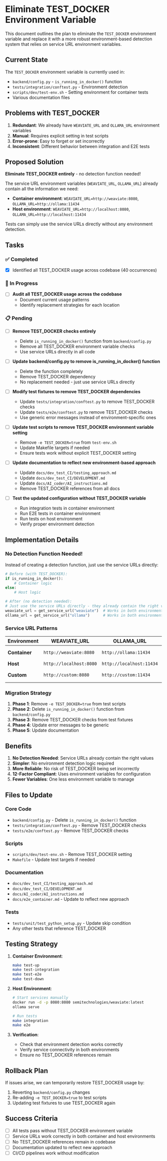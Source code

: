 # Eliminate TEST_DOCKER Environment Variable

This document outlines the plan to eliminate the `TEST_DOCKER` environment variable and replace it with a more robust environment-based detection system that relies on service URL environment variables.

## Current State

The `TEST_DOCKER` environment variable is currently used in:
- `backend/config.py` - `is_running_in_docker()` function
- `tests/integration/conftest.py` - Environment detection
- `scripts/dev/test-env.sh` - Setting environment for container tests
- Various documentation files

## Problems with TEST_DOCKER

1. **Redundant**: We already have `WEAVIATE_URL` and `OLLAMA_URL` environment variables
2. **Manual**: Requires explicit setting in test scripts
3. **Error-prone**: Easy to forget or set incorrectly
4. **Inconsistent**: Different behavior between integration and E2E tests

## Proposed Solution

**Eliminate TEST_DOCKER entirely** - no detection function needed!

The service URL environment variables (`WEAVIATE_URL`, `OLLAMA_URL`) already contain all the information we need:

- **Container environment**: `WEAVIATE_URL=http://weaviate:8080`, `OLLAMA_URL=http://ollama:11434`
- **Host environment**: `WEAVIATE_URL=http://localhost:8080`, `OLLAMA_URL=http://localhost:11434`

Tests can simply use the service URLs directly without any environment detection.

## Tasks

### ✅ Completed
- [x] Identified all TEST_DOCKER usage across codebase (40 occurrences)

### 🔄 In Progress
- [ ] **Audit all TEST_DOCKER usage across the codebase**
  - Document current usage patterns
  - Identify replacement strategies for each location

### 📋 Pending
- [ ] **Remove TEST_DOCKER checks entirely**
  - Delete `is_running_in_docker()` function from `backend/config.py`
  - Remove all TEST_DOCKER environment variable checks
  - Use service URLs directly in all code

- [ ] **Update backend/config.py to remove is_running_in_docker() function**
  - Delete the function completely
  - Remove TEST_DOCKER dependency
  - No replacement needed - just use service URLs directly

- [ ] **Modify test fixtures to remove TEST_DOCKER dependencies**
  - Update `tests/integration/conftest.py` to remove TEST_DOCKER checks
  - Update `tests/e2e/conftest.py` to remove TEST_DOCKER checks
  - Use generic error messages instead of environment-specific ones

- [ ] **Update test scripts to remove TEST_DOCKER environment variable setting**
  - Remove `-e TEST_DOCKER=true` from `test-env.sh`
  - Update Makefile targets if needed
  - Ensure tests work without explicit TEST_DOCKER setting

- [ ] **Update documentation to reflect new environment-based approach**
  - Update `docs/dev_test_CI/testing_approach.md`
  - Update `docs/dev_test_CI/DEVELOPMENT.md`
  - Update `docs/AI_coder/AI_instructions.md`
  - Remove TEST_DOCKER references from all docs

- [ ] **Test the updated configuration without TEST_DOCKER variable**
  - Run integration tests in container environment
  - Run E2E tests in container environment
  - Run tests on host environment
  - Verify proper environment detection

## Implementation Details

### No Detection Function Needed!

Instead of creating a detection function, just use the service URLs directly:

```python
# Before (with TEST_DOCKER):
if is_running_in_docker():
    # Container logic
else:
    # Host logic

# After (no detection needed):
# Just use the service URLs directly - they already contain the right values!
weaviate_url = get_service_url("weaviate")  # Works in both environments
ollama_url = get_service_url("ollama")      # Works in both environments
```

### Service URL Patterns

| Environment | WEAVIATE_URL | OLLAMA_URL | Detection |
|-------------|--------------|------------|-----------|
| **Container** | `http://weaviate:8080` | `http://ollama:11434` | ✅ Container |
| **Host** | `http://localhost:8080` | `http://localhost:11434` | ❌ Host |
| **Custom** | `http://custom:8080` | `http://custom:11434` | ✅ Container |

### Migration Strategy

1. **Phase 1**: Remove `-e TEST_DOCKER=true` from test scripts
2. **Phase 2**: Delete `is_running_in_docker()` function from `backend/config.py`
3. **Phase 3**: Remove TEST_DOCKER checks from test fixtures
4. **Phase 4**: Update error messages to be generic
5. **Phase 5**: Update documentation

## Benefits

1. **No Detection Needed**: Service URLs already contain the right values
2. **Simpler**: No environment detection logic required
3. **More Reliable**: No risk of TEST_DOCKER being set incorrectly
4. **12-Factor Compliant**: Uses environment variables for configuration
5. **Fewer Variables**: One less environment variable to manage

## Files to Update

### Core Code
- `backend/config.py` - Delete `is_running_in_docker()` function
- `tests/integration/conftest.py` - Remove TEST_DOCKER checks
- `tests/e2e/conftest.py` - Remove TEST_DOCKER checks

### Scripts
- `scripts/dev/test-env.sh` - Remove TEST_DOCKER setting
- `Makefile` - Update test targets if needed

### Documentation
- `docs/dev_test_CI/testing_approach.md`
- `docs/dev_test_CI/DEVELOPMENT.md`
- `docs/AI_coder/AI_instructions.md`
- `docs/e2e_container.md` - Update to reflect new approach

### Tests
- `tests/unit/test_python_setup.py` - Update skip condition
- Any other tests that reference TEST_DOCKER

## Testing Strategy

1. **Container Environment**:
   ```bash
   make test-up
   make test-integration
   make test-e2e
   make test-down
   ```

2. **Host Environment**:
   ```bash
   # Start services manually
   docker run -d -p 8080:8080 semitechnologies/weaviate:latest
   ollama serve
   
   # Run tests
   make integration
   make e2e
   ```

3. **Verification**:
   - Check that environment detection works correctly
   - Verify service connectivity in both environments
   - Ensure no TEST_DOCKER references remain

## Rollback Plan

If issues arise, we can temporarily restore TEST_DOCKER usage by:
1. Reverting `backend/config.py` changes
2. Re-adding `-e TEST_DOCKER=true` to test scripts
3. Updating test fixtures to use TEST_DOCKER again

## Success Criteria

- [ ] All tests pass without TEST_DOCKER environment variable
- [ ] Service URLs work correctly in both container and host environments
- [ ] No TEST_DOCKER references remain in codebase
- [ ] Documentation updated to reflect new approach
- [ ] CI/CD pipelines work without modification
